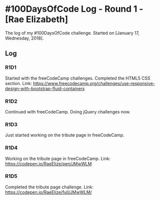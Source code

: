 # #100DaysOfCode Log - Round 1 - [Rae Elizabeth]

The log of my #100DaysOfCode challenge. Started on [January 17, Wednesday, 2018].

## Log

### R1D1 
Started with the freeCodeCamp challenges. Completed the HTML5 CSS section. Link: https://www.freecodecamp.org/challenges/use-responsive-design-with-bootstrap-fluid-containers

### R1D2
Continued with freeCodeCamp. Doing jQuery challenges now.

### R1D3
Just started working on the tribute page in freeCodeCamp.

### R1D4
Working on the tribute page in freeCodeCamp. Link: https://codepen.io/RaeElize/pen/JMwWLM

### R1D5
Completed the tribute page challenge. Link: https://codepen.io/RaeElize/full/JMwWLM/
